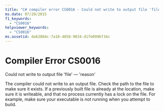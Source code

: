 ```yaml
---
title: "C# compiler error CS0016 - Could not write to output file 'file' — 'reason'"
ms.date: 07/20/2015
f1_keywords:
  - "CS0016"
helpviewer_keywords:
  - "CS0016"
ms.assetid: da62084c-7a18-4858-9034-d1fe099bf34c
---
```

# Compiler Error CS0016

Could not write to output file 'file' — 'reason'

 The compiler could not write to an output file. Check the path to the file to make sure it exists. If a previously built file is already at the location, make sure it is writeable, and that no process currently has a lock on the file. For example, make sure your executable is not running when you attempt to build.
